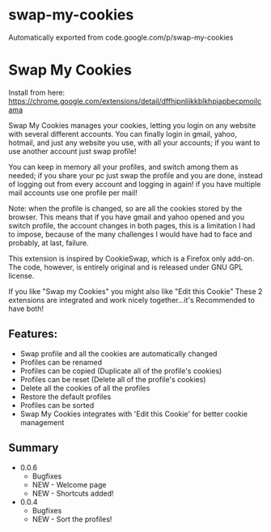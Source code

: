 # swap-my-cookies
Automatically exported from code.google.com/p/swap-my-cookies

# Swap My Cookies 

Install from here: https://chrome.google.com/extensions/detail/dffhipnliikkblkhpjapbecpmoilcama 

Swap My Cookies manages your cookies, letting you login on any website with several different accounts. You can finally login in gmail, yahoo, hotmail, and just any website you use, with all your accounts; if you want to use another account just swap profile!

You can keep in memory all your profiles, and switch among them as needed; if you share your pc just swap the profile and you are done, instead of logging out from every account and logging in again! if you have multiple mail accounts use one profile per mail!

Note: when the profile is changed, so are all the cookies stored by the browser. This means that if you have gmail and yahoo opened and you switch profile, the account changes in both pages, this is a limitation I had to impose, because of the many challenges I would have had to face and probably, at last, failure.

This extension is inspired by CookieSwap, which is a Firefox only add-on. The code, however, is entirely original and is released under GNU GPL license.

If you like "Swap my Cookies" you might also like "Edit this Cookie" These 2 extensions are integrated and work nicely together...it's Recommended to have both!

## Features:

* Swap profile and all the cookies are automatically changed
* Profiles can be renamed
* Profiles can be copied (Duplicate all of the profile's cookies)
* Profiles can be reset (Delete all of the profile's cookies)
* Delete all the cookies of all the profiles
* Restore the default profiles
* Profiles can be sorted
* Swap My Cookies integrates with 'Edit this Cookie' for better cookie management


## Summary

* 0.0.6
  * Bugfixes
  * NEW - Welcome page
  * NEW - Shortcuts added!
* 0.0.4
  * Bugfixes
  * NEW - Sort the profiles!
  
